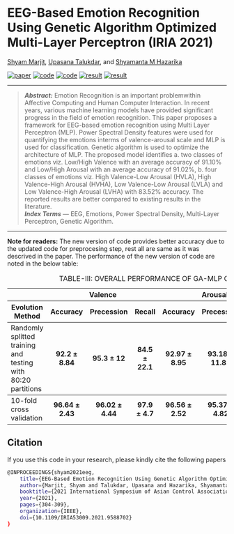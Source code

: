 # EEG-Based Emotion Recognition Using Genetic Algorithm Optimized Multi-Layer Perceptron (IRIA 2021)

[Shyam Marjit](shyammarjit.github.io), [Upasana Talukdar](https://www.iiitg.ac.in/faculty/upasana/), and [Shyamanta M Hazarika](https://www.iitg.ac.in/s.m.hazarika/)

[![paper](https://img.shields.io/badge/IEEE-Paper-<COLOR>.svg)](https://ieeexplore.ieee.org/abstract/document/9588702)
[![code](https://img.shields.io/badge/code-80:20-orange)](https://github.com/shyammarjit/EEG-Emotion-Recognition/blob/IRIA-2021/%5BS01%5D%20%5BGA-MLP%5D%20%5B80-20%5D.ipynb)
[![code](https://img.shields.io/badge/code-10--fold-orange)]()
[![result](https://img.shields.io/badge/result-80:20-blue)](https://github.com/shyammarjit/EEG-Emotion-Recognition/blob/IRIA-2021/80-20%20GA-MLP%20results.md)
[![result](https://img.shields.io/badge/result-10--fold-blue)](https://github.com/shyammarjit/EEG-Emotion-Recognition/blob/IRIA-2021/10-fold%20GA-MLP%20results.md)
<hr />

> ***Abstract:*** Emotion Recognition is an important problemwithin Affective Computing and Human Computer Interaction. In recent years, various machine learning models have provided significant progress in the field of emotion recognition. This paper proposes a framework for EEG-based emotion recognition using Multi Layer Perceptron (MLP). Power Spectral Density features were used for quantifying the emotions interms of valence-arousal scale and MLP is used for classification. Genetic algorithm is used to optimize the architecture of MLP. The proposed model identifies a. two classes of emotions viz. Low/High Valence with an average accuracy of 91.10% and Low/High Arousal with an average accuracy of 91.02%, b. four classes of emotions viz. High Valence-Low Arousal (HVLA), High Valence-High Arousal (HVHA), Low Valence-Low Arousal (LVLA) and Low Valence-High Arousal (LVHA) with 83.52% accuracy. The reported results are better compared to existing results in the literature.<br/>
> ***Index Terms*** — EEG, Emotions, Power Spectral Density, Multi-Layer Perceptron, Genetic Algorithm.
<hr />


**Note for readers:**
The new version of code provides better accuracy due to the updated code for preprocesing step, rest all are same as it was descrived in the paper. The performance of the new version of code are noted in the below table:<br/>
<div class="block-language-tx"><table>
<caption id="prototypetable">TABLE-III: OVERALL PERFORMANCE OF GA-MLP CLASSIFIER (please refer paper)</caption>
<thead>
<tr>
<th></th>
<th style="text-align:center" colspan="3">Valence</th>
<th style="text-align:center" colspan="3">Arousal</th>
<th style="text-align:center" colspan="3">4-Types of emotions</th>
</tr>
<tr>
<th>Evolution Method</th>
<th style="text-align:center">Accuracy</th>
<th style="text-align:right">Precession</th>
<th style="text-align:right">Recall</th>
<th style="text-align:center">Accuracy</th>
<th style="text-align:right">Precession</th>
<th style="text-align:right">Recall</th>
<th style="text-align:center">Accuracy</th>
<th style="text-align:right">Precession</th>
<th style="text-align:right">Recall</th>
    </tr>
    </thead>
    <tbody>
    <tr>
    <td>Randomly splitted training and <br/> testing with 80:20 partitions</td>
    <td style="text-align:center"><b>92.2 &plusmn 8.84<b>	
    <td style="text-align:center"><b>95.3 &plusmn 12<b>
    <td style="text-align:center"><b>84.5 &plusmn 22.1<b>
    <td style="text-align:center"><b> 92.97 &plusmn 8.95<b>
    <td style="text-align:center"><b> 93.18 &plusmn 11.82<b>
    <td style="text-align:center"><b> 91.4 &plusmn 17.1<b>
    <td style="text-align:center"><b> 85.94 &plusmn 13.75<b>
    <td style="text-align:center"><b> 88.58 &plusmn 12.43 <b>
    <td style="text-align:center"><b> 85.94 &plusmn 13.75 <b>
</tr>
    </tbody>
    <tbody>
    <tr>
<td>10-fold cross validation</td>
    <td style="text-align:center"><b> 96.64 &plusmn 2.43<b>	
    <td style="text-align:center"><b> 96.02 &plusmn 4.44<b>
    <td style="text-align:center"><b> 97.9 &plusmn 4.7<b>
    <td style="text-align:center"><b> 96.56 &plusmn 2.52<b>
    <td style="text-align:center"><b> 95.37 &plusmn 4.82<b>
    <td style="text-align:center"><b> 97.2 &plusmn 5.5<b>
    <td style="text-align:center"><b> 93.28 &plusmn 2.87<b>
    <td style="text-align:center"><b> 90.76 &plusmn 4.43<b>
    <td style="text-align:center"><b> 93.28 &plusmn 2.87<b>
</tr>
</tbody>
</table>
</div>

## Citation
If you use this code in your research, please kindly cite the following papers

```bash
@INPROCEEDINGS{shyam2021eeg,
    title={EEG-Based Emotion Recognition Using Genetic Algorithm Optimized Multi-Layer Perceptron},
    author={Marjit, Shyam and Talukdar, Upasana and Hazarika, Shyamanta M},
    booktitle={2021 International Symposium of Asian Control Association on Intelligent Robotics and Industrial Automation (IRIA)},
    year={2021},
    pages={304-309},
    organization={IEEE},
    doi={10.1109/IRIA53009.2021.9588702}
}
```
